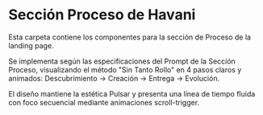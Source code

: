 
# Sección Proceso de Havani

Esta carpeta contiene los componentes para la sección de Proceso de la landing page.

Se implementa según las especificaciones del Prompt de la Sección Proceso, visualizando el método "Sin Tanto Rollo" en 4 pasos claros y animados: Descubrimiento → Creación → Entrega → Evolución.

El diseño mantiene la estética Pulsar y presenta una línea de tiempo fluida con foco secuencial mediante animaciones scroll-trigger.

